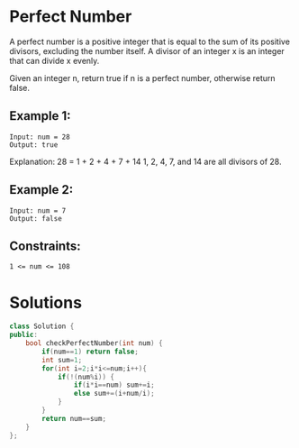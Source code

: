 # Perfect Number

A perfect number is a positive integer that is equal to the sum of its positive divisors, excluding the number itself. A divisor of an integer x is an integer that can divide x evenly.

Given an integer n, return true if n is a perfect number, otherwise return false.

 

## Example 1:

    Input: num = 28
    Output: true

Explanation: 28 = 1 + 2 + 4 + 7 + 14
1, 2, 4, 7, and 14 are all divisors of 28.

## Example 2:

    Input: num = 7
    Output: false
 

## Constraints:

    1 <= num <= 108

# Solutions

```cpp
class Solution {
public:
    bool checkPerfectNumber(int num) {
        if(num==1) return false;
        int sum=1;
        for(int i=2;i*i<=num;i++){
            if(!(num%i)) {
                if(i*i==num) sum+=i;
                else sum+=(i+num/i);
            }
        }
        return num==sum;
    }
};
```